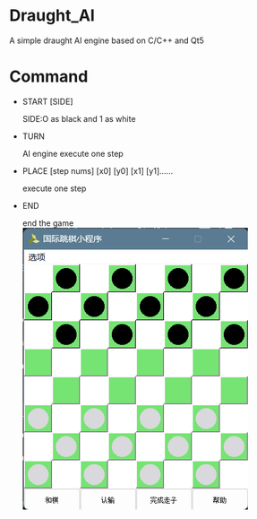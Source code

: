 # Draught_AI
A simple draught AI engine based on C/C++ and Qt5
# Command
* START [SIDE]

  SIDE:O as black and 1 as white
* TURN

  AI engine execute one step
* PLACE [step nums] [x0] [y0] [x1] [y1]......

  execute one step
* END

  end the game
![](https://github.com/imajiayu/Draught_AI/blob/main/screenshots/%E5%B1%8F%E5%B9%95%E6%88%AA%E5%9B%BE%202022-03-25%20181450.png)
